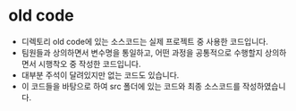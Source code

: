 # old code

- 디렉토리 old code에 있는 소스코드는 실제 프로젝트 중 사용한 코드입니다.
- 팀원들과 상의하면서 변수명을 통일하고, 어떤 과정을 공통적으로 수행할지 상의하면서 시행착오 중 작성한 코드입니다.
- 대부분 주석이 달려있지만 없는 코드도 있습니다.
- 이 코드들을 바탕으로 하여 src 폴더에 있는 코드와 최종 소스코드를 작성하였습니다.